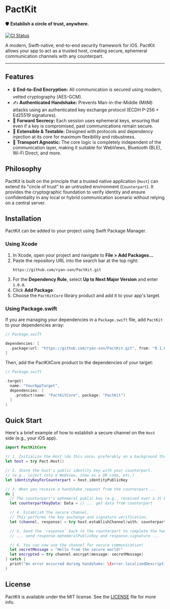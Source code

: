 # PactKit

🛡️ **Establish a circle of trust, anywhere.**

[![CI Status](https://github.com/ryan-son/PactKit/actions/workflows/swift-ci.yml/badge.svg)](https://github.com/<YourUsername>/PactKit/actions)

A modern, Swift-native, end-to-end security framework for iOS. PactKit allows your app to act as a trusted host, creating secure, ephemeral communication channels with any counterpart.

---

## Features

- 🔒 **End-to-End Encryption:** All communication is secured using modern, vetted cryptography (AES-GCM).
- ✍️ **Authenticated Handshake:** Prevents Man-in-the-Middle (MitM) attacks using an authenticated key exchange protocol (ECDH P-256 + Ed25519 signatures).
- 🚀 **Forward Secrecy:** Each session uses ephemeral keys, ensuring that even if a key is compromised, past communications remain secure.
- 🧩 **Extensible & Testable:** Designed with protocols and dependency injection at its core for maximum flexibility and robustness.
- 🤝 **Transport Agnostic:** The core logic is completely independent of the communication layer, making it suitable for WebViews, Bluetooth (BLE), Wi-Fi Direct, and more.

## Philosophy

PactKit is built on the principle that a trusted native application (`Host`) can extend its "circle of trust" to an untrusted environment (`Counterpart`). It provides the cryptographic foundation to verify identity and ensure confidentiality in any local or hybrid communication scenario without relying on a central server.

## Installation

PactKit can be added to your project using Swift Package Manager.

### Using Xcode

1.  In Xcode, open your project and navigate to **File > Add Packages...**
2.  Paste the repository URL into the search bar at the top right:
    ```
    https://github.com/ryan-son/PactKit.git
    ```
3.  For the **Dependency Rule**, select **Up to Next Major Version** and enter `1.0.0`.
4.  Click **Add Package**.
5.  Choose the `PactKitCore` library product and add it to your app's target.

### Using Package.swift

If you are managing your dependencies in a `Package.swift` file, add `PactKit` to your dependencies array:

```swift
// Package.swift

dependencies: [
  .package(url: "https://github.com/ryan-son/PactKit.git", from: "0.1.0")
]
```

Then, add the PactKitCore product to the dependencies of your target:

```swift
// Package.swift

.target(
  name: "YourAppTarget",
  dependencies: [
    .product(name: "PactKitCore", package: "PactKit")
  ]
)
```

## Quick Start

Here's a brief example of how to establish a secure channel on the `Host` side (e.g., your iOS app).

```swift
import PactKitCore

// 1. Initialize the Host (do this once, preferably on a background thread)
let host = try Pact.Host()

// 2. Share the host's public identity key with your counterpart.
// (e.g., inject into a WebView, show as a QR code, etc.)
let identityKeyForCounterpart = host.identityPublicKey

// 3. When you receive a handshake request from the counterpart...
do {
  // The counterpart's ephemeral public key (e.g., received over a JS Bridge)
  let counterpartKeyData: Data = // ... get data from counterpart

  // 4. Establish the secure channel.
  // This performs the key exchange and signature verification.
  let (channel, response) = try host.establishChannel(with: counterpartKeyData)

  // 5. Send the `response` back to the counterpart to complete the handshake.
  // ... send response.ephemeralPublicKey and response.signature ...

  // 6. You can now use the channel for secure communication!
  let secretMessage = "Hello from the secure world!"
  let encrypted = try channel.encrypt(message: secretMessage)
} catch {
  print("An error occurred during handshake: \(error.localizedDescription)")
}
```

## License

PactKit is available under the MIT license. See the [LICENSE](LICENSE) file for more info.
